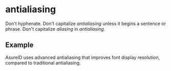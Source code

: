 # antialiasing

Don't hyphenate. Don't capitalize *antialiasing* unless it begins a sentence or phrase. Don't capitalize *aliasing* in *antialiasing*.

## Example

AsureID uses advanced antialiasing that improves font display resolution, compared to traditional antialiasing.
